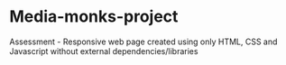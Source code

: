 # Media-monks-project

Assessment - Responsive web page created using only HTML, CSS and Javascript without external dependencies/libraries
